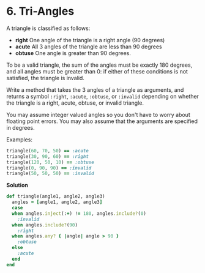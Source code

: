 # 6. Tri-Angles

A triangle is classified as follows:

- **right** One angle of the triangle is a right angle (90 degrees)
- **acute** All 3 angles of the triangle are less than 90 degrees
- **obtuse** One angle is greater than 90 degrees.

To be a valid triangle, the sum of the angles must be exactly 180 degrees, and all angles must be greater than 0: if either of these conditions is not satisfied, the triangle is invalid.

Write a method that takes the 3 angles of a triangle as arguments, and returns a symbol `:right`, `:acute`, `:obtuse`, or `:invalid` depending on whether the triangle is a right, acute, obtuse, or invalid triangle.

You may assume integer valued angles so you don't have to worry about floating point errors. You may also assume that the arguments are specified in degrees.

Examples:

```ruby
triangle(60, 70, 50) == :acute
triangle(30, 90, 60) == :right
triangle(120, 50, 10) == :obtuse
triangle(0, 90, 90) == :invalid
triangle(50, 50, 50) == :invalid
```

**Solution**

```ruby
def triangle(angle1, angle2, angle3)
  angles = [angle1, angle2, angle3]
  case
  when angles.inject(:+) != 180, angles.include?(0)
    :invalid
  when angles.include?(90)
    :right
  when angles.any? { |angle| angle > 90 }
    :obtuse
  else
    :acute
  end
end
```

